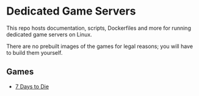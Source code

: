 # Dedicated Game Servers

This repo hosts documentation, scripts, Dockerfiles and more for running dedicated game servers on Linux.

There are no prebuilt images of the games for legal reasons; you will have to build
them yourself.

## Games

- [7 Days to Die](7-days-to-die/README.md)
